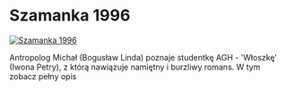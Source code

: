 Szamanka 1996 
=============
[![Szamanka 1996 ](http://vidos.pl/images/player.gif)](http://vidos.pl/szamanka-1996)

 Antropolog Michał (Bogusław Linda) poznaje studentkę AGH - 'Włoszkę' (Iwona Petry), z którą nawiązuje namiętny i burzliwy romans. W tym zobacz pełny opis
